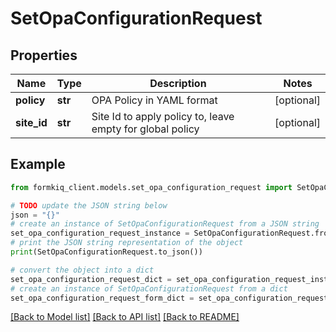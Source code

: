 # SetOpaConfigurationRequest


## Properties

Name | Type | Description | Notes
------------ | ------------- | ------------- | -------------
**policy** | **str** | OPA Policy in YAML format | [optional] 
**site_id** | **str** | Site Id to apply policy to, leave empty for global policy | [optional] 

## Example

```python
from formkiq_client.models.set_opa_configuration_request import SetOpaConfigurationRequest

# TODO update the JSON string below
json = "{}"
# create an instance of SetOpaConfigurationRequest from a JSON string
set_opa_configuration_request_instance = SetOpaConfigurationRequest.from_json(json)
# print the JSON string representation of the object
print(SetOpaConfigurationRequest.to_json())

# convert the object into a dict
set_opa_configuration_request_dict = set_opa_configuration_request_instance.to_dict()
# create an instance of SetOpaConfigurationRequest from a dict
set_opa_configuration_request_form_dict = set_opa_configuration_request.from_dict(set_opa_configuration_request_dict)
```
[[Back to Model list]](../README.md#documentation-for-models) [[Back to API list]](../README.md#documentation-for-api-endpoints) [[Back to README]](../README.md)


